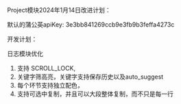 Project模块2024年1月14日改进计划：

默认的蒲公英apiKey:
3e3bb841269ccb9e3fb9b3feffa4273c 


开发计划：

日志模块优化
1. 支持 SCROLL_LOCK, 
2. 关键字筛高亮，关键字支持保存历史以及auto_suggest
3. 每个环节支持独立配色，
4. 支持可选中复制，并且可以大段整体复制，而不只是每一行








